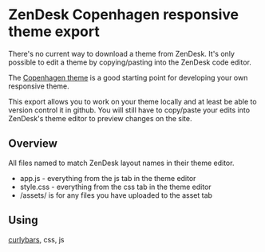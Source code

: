 # ZenDesk Copenhagen responsive theme export

There's no current way to download a theme from ZenDesk. It's only possible to edit a theme by copying/pasting into the ZenDesk code editor.

The [Copenhagen theme](https://www.zendesk.com/blog/copenhagen-responsive-help-center-theme/) is a good starting point for developing your own responsive theme.

This export allows you to work on your theme locally and at least be able to version control it in github. You will still have to copy/paste your edits into ZenDesk's theme editor to preview changes on the site.

## Overview

All files named to match ZenDesk layout names in their theme editor. 

* app.js - everything from the js tab in the theme editor
* style.css - everything from the css tab in the theme editor
* /assets/ is for any files you have uploaded to the asset tab

## Using

[curlybars](https://support.ZenDesk.com/hc/en-us/articles/205753348-Using-the-Help-Center-templating-language), css, js
